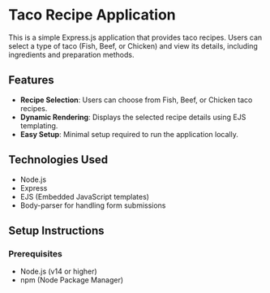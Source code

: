 # Taco Recipe Application

This is a simple Express.js application that provides taco recipes. Users can select a type of taco (Fish, Beef, or Chicken) and view its details, including ingredients and preparation methods.

## Features

- **Recipe Selection**: Users can choose from Fish, Beef, or Chicken taco recipes.
- **Dynamic Rendering**: Displays the selected recipe details using EJS templating.
- **Easy Setup**: Minimal setup required to run the application locally.

## Technologies Used

- Node.js
- Express
- EJS (Embedded JavaScript templates)
- Body-parser for handling form submissions

## Setup Instructions

### Prerequisites

- Node.js (v14 or higher)
- npm (Node Package Manager)